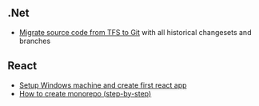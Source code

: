 ## .Net
- [Migrate source code from TFS to Git](tfs-to-git-migration.md) with all historical changesets and branches

## React
- [Setup Windows machine and create first react app](react-start-guide.md)
- [How to create monorepo (step-by-step)](monorepo-step-by-step.md)
